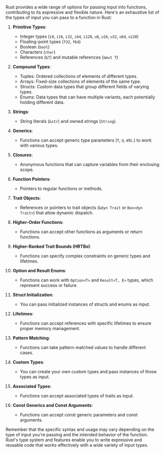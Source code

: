 


Rust provides a wide range of options for passing input into functions, contributing to its expressive and flexible nature. Here's an exhaustive list of the types of input you can pass to a function in Rust:

1. **Primitive Types**:
   - Integer types (`i8`, `i16`, `i32`, `i64`, `i128`, `u8`, `u16`, `u32`, `u64`, `u128`)
   - Floating-point types (`f32`, `f64`)
   - Boolean (`bool`)
   - Characters (`char`)
   - References (`&T`) and mutable references (`&mut T`)

2. **Compound Types**:
   - Tuples: Ordered collections of elements of different types.
   - Arrays: Fixed-size collections of elements of the same type.
   - Structs: Custom data types that group different fields of varying types.
   - Enums: Data types that can have multiple variants, each potentially holding different data.

3. **Strings**:
   - String literals (`&str`) and owned strings (`String`).

4. **Generics**:
   - Functions can accept generic type parameters (`T`, `U`, etc.) to work with various types.

5. **Closures**:
   - Anonymous functions that can capture variables from their enclosing scope.

6. **Function Pointers**:
   - Pointers to regular functions or methods.

7. **Trait Objects**:
   - References or pointers to trait objects (`&dyn Trait` or `Box<dyn Trait>`) that allow dynamic dispatch.

8. **Higher-Order Functions**:
   - Functions can accept other functions as arguments or return functions.

9. **Higher-Ranked Trait Bounds (HRTBs)**:
   - Functions can specify complex constraints on generic types and lifetimes.

10. **Option and Result Enums**:
    - Functions can work with `Option<T>` and `Result<T, E>` types, which represent success or failure.

11. **Struct Initialization**:
    - You can pass initialized instances of structs and enums as input.

12. **Lifetimes**:
    - Functions can accept references with specific lifetimes to ensure proper memory management.

13. **Pattern Matching**:
    - Functions can take pattern-matched values to handle different cases.

14. **Custom Types**:
    - You can create your own custom types and pass instances of those types as input.

15. **Associated Types**:
    - Functions can accept associated types of traits as input.

16. **Const Generics and Const Arguments**:
    - Functions can accept const generic parameters and const arguments.

Remember that the specific syntax and usage may vary depending on the type of input you're passing and the intended behavior of the function. Rust's type system and features enable you to write expressive and reusable code that works effectively with a wide variety of input types.